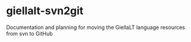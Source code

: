 # giellalt-svn2git
Documentation and planning for moving the GiellaLT language resources from svn to GitHub
